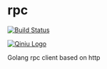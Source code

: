 rpc
===

[![Build Status](https://drone.io/github.com/qiniu/rpc/status.png)](https://drone.io/github.com/qiniu/rpc/latest)

[![Qiniu Logo](http://qiniutek.com/images/logo-2.png)](http://qiniu.com/)

Golang rpc client based on http
